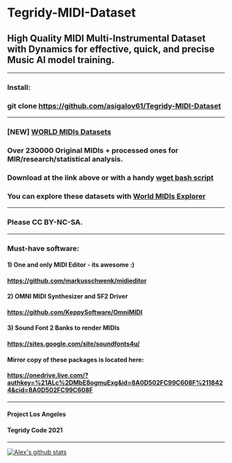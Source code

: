 # Tegridy-MIDI-Dataset

## High Quality MIDI Multi-Instrumental Dataset with Dynamics for effective, quick, and precise Music AI model training.

***

### Install:

### git clone https://github.com/asigalov61/Tegridy-MIDI-Dataset

***

### [NEW] [WORLD MIDIs Datasets](https://1drv.ms/u/s!Ao9gnMkvUA2KgZARLNjGnPmM7FUPug?e=Lc3Elv)

### Over 230000 Original MIDIs + processed ones for MIR/research/statistical analysis.

### Download at the link above or with a handy [wget bash script](https://github.com/asigalov61/Tegridy-MIDI-Dataset/blob/master/WORLD_MIDIs_Datasets.sh)

### You can explore these datasets with [World MIDIs Explorer](https://github.com/asigalov61/tegridy-tools/blob/main/tegridy-tools/notebooks/WORLD_MIDIs_Explorer.ipynb)

***

### Please CC BY-NC-SA.

***

### Must-have software:

#### 1) One and only MIDI Editor - its awesome :)
#### https://github.com/markusschwenk/midieditor

#### 2) OMNI MIDI Synthesizer and SF2 Driver
#### https://github.com/KeppySoftware/OmniMIDI

#### 3) Sound Font 2 Banks to render MIDIs
#### https://sites.google.com/site/soundfonts4u/

#### Mirror copy of these packages is located here:
#### https://onedrive.live.com/?authkey=%21ALc%2DMbE8ogmuExg&id=8A0D502FC99C608F%2118424&cid=8A0D502FC99C608F

***

#### Project Los Angeles
#### Tegridy Code 2021

***

[![Alex's github stats](https://github-readme-stats.vercel.app/api?username=asigalov61&count_private=true&show_icons=true&theme=radical)](https://github.com/anuraghazra/github-readme-stats)
